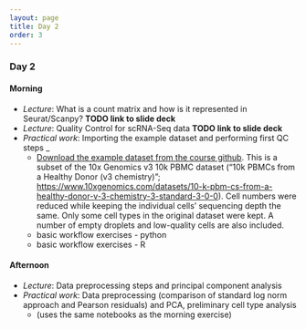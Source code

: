 ```yaml
---
layout: page
title: Day 2
order: 3
---
```


### Day 2

#### Morning
- _Lecture_: What is a count matrix and how is it represented in Seurat/Scanpy? __TODO link to slide deck__
- _Lecture_: Quality Control for scRNA-Seq data __TODO link to slide deck__
- _Practical work_: Importing the example dataset and performing first QC steps _
  - [Download the example dataset from the course github](https://github.com/buchauer-lab/charite-sc-data-course/blob/main/materials/Day2/healthy_PBMCs.zip). This is a subset of the 10x Genomics v3 10k PBMC dataset (“10k PBMCs from a Healthy Donor (v3 chemistry)”; https://www.10xgenomics.com/datasets/10-k-pbm-cs-from-a-healthy-donor-v-3-chemistry-3-standard-3-0-0). Cell numbers were reduced while keeping the individual cells’ sequencing depth the same. Only some cell types in the original dataset were kept. A number of empty droplets and low-quality cells are also included.
  - basic workflow exercises - python
  - basic workflow exercises - R

#### Afternoon
- _Lecture_: Data preprocessing steps and principal component analysis 
- _Practical work_: Data preprocessing (comparison of standard log norm approach and Pearson residuals) and PCA, preliminary cell type analysis
  - (uses the same notebooks as the morning exercise)
